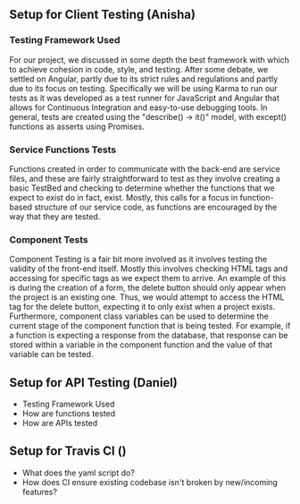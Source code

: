 ## Setup for Client Testing (Anisha)

### Testing Framework Used

For our project, we discussed in some depth the best framework with which to achieve cohesion in code, style, and testing. After some debate, we settled on Angular, partly due to its strict rules and regulations and partly due to its focus on testing. Specifically we will be using Karma to run our tests as it was developed as a test runner for JavaScript and Angular that allows for Continuous Integration and easy-to-use debugging tools. In general, tests are created using the "describe() -> it()" model, with except() functions as asserts using Promises.  

### Service Functions Tests

Functions created in order to communicate with the back-end are service files, and these are fairly straightforward to test as they involve creating a basic TestBed and checking to determine whether the functions that we expect to exist do in fact, exist. Mostly, this calls for a focus in function-based structure of our service code, as functions are encouraged by the way that they are tested. 

### Component Tests

Component Testing is a fair bit more involved as it involves testing the validity of the front-end itself. Mostly this involves checking HTML tags and accessing for specific tags as we expect them to arrive. An example of this is during the creation of a form, the delete button should only appear when the project is an existing one. Thus, we would attempt to access the HTML tag for the delete button, expecting it to only exist when a project exists. Furthermore, component class variables can be used to determine the current stage of the component function that is being tested. For example, if a function is expecting a response from the database, that response can be stored within a variable in the component function and the value of that variable can be tested.

## Setup for API Testing (Daniel) 
- Testing Framework Used
- How are functions tested
- How are APIs tested

## Setup for Travis CI ()
- What does the yaml script do?
- How does CI ensure existing codebase isn't broken by new/incoming features?
